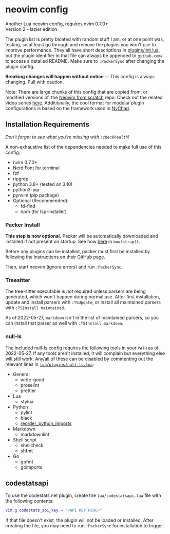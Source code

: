 # neovim config

Another Lua neovim config, requires nvim 0.7.0+  
Version 2 - lazier edition

The plugin list is pretty bloated with random stuff I am, or at one point was, testing, so
at least go through and remove the plugins you won't use to improve performance.
They all have short descriptions in [plugins/init.lua](./lua/plugins/init.lua), but the
plugin identifier in that file can always be appended to `github.com/` to access a
detailed README. Make sure to `:PackerSync` after changing the plugin config.

**Breaking changes will happen without notice** -- This config is always
changing. Pull with caution.

Note: There are large chunks of this config that are copied from, or modified versions
of, the [Neovim from scratch](https://github.com/LunarVim/Neovim-from-scratch) repo.
Check out the related video series
[here](https://www.youtube.com/watch?v=ctH-a-1eUME&list=PLhoH5vyxr6Qq41NFL4GvhFp-WLd5xzIzZ).
Additionally, the cool format for modular plugin configurations is based on the framework
used in [NvChad](https://github.com/NvChad/NvChad/).

## Installation Requirements

_Don't forget to see what you're missing with `:checkhealth`!_

A non-exhaustive list of the dependencies needed to make full use of this config:

- nvim 0.7.0+
- [Nerd Font](https://github.com/ryanoasis/nerd-fonts) for terminal
- fzf
- ripgrep
- python 3.8+ (tested on 3.10)
- python3-pip
- pynvim (pip package)
- Optional (Recommended):
  - fd-find
  - npm (for lsp-installer)

### Packer Install

**This step is now optional.** Packer will be automatically downloaded and installed if
not present on startup. See how [here](./lua/core/packer.lua) in `bootstrap()`.

Before any plugins can be installed, packer must first be installed by following
the instructions on their [GitHub page](https://github.com/wbthomason/packer.nvim).

Then, start neovim (ignore errors) and run `:PackerSync`.

### Treesitter

The tree-sitter executable is _not_ required unless parsers are being generated, which
won't happen during normal use. After first installation, update and install parsers with
`:TSUpdate`, or install all maintained parsers with `:TSInstall maintained`.

As of 2022-05-27, `markdown` isn't in the list of maintained parsers, so you can
install that parser as well with `:TSInstall markdown`.

### null-ls

The included null-ls config requires the following tools in your `PATH` as of 2022-05-27.
If any tools aren't installed, it will complain but everything else will still work.
Any/all of these can be disabled by commenting out the relevant lines in
[`lua/plugins/null-ls.lua`](./lua/plugins/null-ls.lua):

- General
  - write-good
  - proselint
  - prettier
- Lua
  - stylua
- Python
  - pylint
  - black
  - [reorder_python_imports](https://github.com/asottile/reorder_python_imports)
- Markdown
  - markdownlint
- Shell script
  - shellcheck
  - shfmt
- Go
  - gofmt
  - goimports

## codestatsapi

To use the codestats.net plugin, create the `lua/codestatsapi.lua` file with the following contents:

```lua
vim.g.codestats_api_key = "<API KEY HERE>"
```

If that file doesn't exist, the plugin will not be loaded or installed. After
creating the file, you may need to run `:PackerSync` for installation to trigger.
